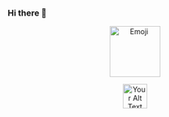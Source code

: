 ### Hi there 👋
<p align="center">
  <img src="https://i.pinimg.com/originals/90/c6/69/90c6698dc6f9e00bb32ffb3e21042474.gif" alt="Emoji" width="100" height="100">
</p>

<p align="center">
  <img src="https://miro.medium.com/v2/resize:fill:96:96/1*pXJsGkCMCAnf-5xOjZYx4w.gif" alt="Your Alt Text" width="48" height="48">
</p>
